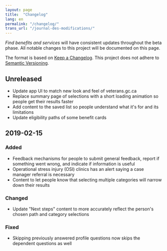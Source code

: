 ```yaml
---
layout: page
title:  "Changelog"
lang: en
permalink: "/changelog/"
trans_url: "/journal-des-modifications/"
---
```


_Find benefits and services_ will have consistent updates throughout the beta phase. All notable changes to this project will be documented on this page.

The format is based on [Keep a Changelog](https://keepachangelog.com/en/1.0.0/). This project does not adhere to [Semantic Versioning](https://semver.org/spec/v2.0.0.html).

## Unreleased
* Update app UI to match new look and feel of veterans.gc.ca
* Replace summary page of selections with a short loading animation so people get their results faster
* Add content to the saved list so people understand what it's for and its limitations
* Update eligibility paths of some benefit cards 

## 2019-02-15
### Added
* Feedback mechanisms for people to submit general feedback, report if something went wrong, and indicate if information is useful
* Operational stress injury (OSI) clinics has an alert saying a case manager referral is necessary
* Content to let people know that selecting multiple categories will narrow down their results

### Changed
* Update "Next steps" content to more accurately reflect the person's chosen path and category selections

### Fixed
* Skipping previously answered profile questions now skips the dependent questions as well
